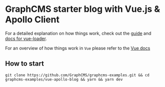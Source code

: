 # GraphCMS starter blog with Vue.js & Apollo Client

For a detailed explanation on how things work, check out the [guide](http://vuejs-templates.github.io/webpack/) and [docs for vue-loader](http://vuejs.github.io/vue-loader).

For an overview of how things work in `Vue` please refer to the [Vue docs](https://vuejs.org/v2/guide/)

## How to start
```
git clone https://github.com/GraphCMS/graphcms-examples.git && cd graphcms-examples/vue-apollo-blog && yarn && yarn dev
```
